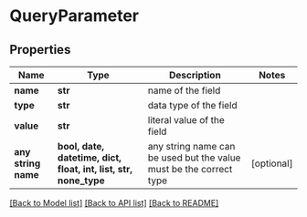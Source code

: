 # QueryParameter


## Properties
Name | Type | Description | Notes
------------ | ------------- | ------------- | -------------
**name** | **str** | name of the field | 
**type** | **str** | data type of the field | 
**value** | **str** | literal value of the field | 
**any string name** | **bool, date, datetime, dict, float, int, list, str, none_type** | any string name can be used but the value must be the correct type | [optional]

[[Back to Model list]](../README.md#documentation-for-models) [[Back to API list]](../README.md#documentation-for-api-endpoints) [[Back to README]](../README.md)


